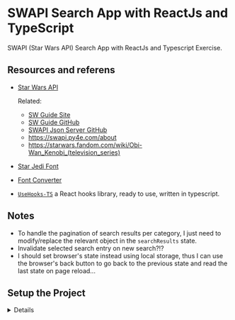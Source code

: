 # SWAPI Search App with ReactJs and TypeScript

SWAPI (Star Wars API) Search App with ReactJs and Typescript Exercise.

## Resources and referens

- [Star Wars API](https://swapi.dev/)

  Related:

  - [SW Guide Site](https://starwars-visualguide.com/)
  - [SW Guide GitHub](https://github.com/tbone849/star-wars-guide/tree/master/build/assets/img)
  - [SWAPI Json Server GitHub](https://github.com/johnlindquist/swapi-json-server/tree/master/public)
  - <https://swapi.py4e.com/about>
  - <https://starwars.fandom.com/wiki/Obi-Wan_Kenobi_(television_series)>

- [Star Jedi Font](https://www.dafont.com/star-jedi.font)

- [Font Converter](https://cloudconvert.com/ttf-converter)

- [`UseHooks-TS`](https://usehooks-ts.com/) a React hooks library, ready to use, written in typescript.

## Notes

- To handle the pagination of search results per category, I just need to modify/replace the relevant object in the `searchResults` state.
- Invalidate selected search entry on new search?!?
- I should set browser's state instead using local storage, thus I can use the browser's back button to go back to the previous state and read the last state on page reload...

## Setup the Project

<details>

### Install ReactJs and Typescript by [Vite](https://vitejs.dev/guide/why.html)

```bash
npm create vite@latest
# ✔ Project name: … exc-ts-react-star-wars
# ✔ Select a framework: › React
# ✔ Select a variant: › TypeScript
cd exc-ts-react-star-wars/
npm install
npm i react-router-dom axios dompurify @types/dompurify
npm i usehooks-ts
```

- Create start command in [`package.json`](package.json) file as follows:

  ```json
  "scripts": {
      "start": "vite --host 0.0.0.0 --port 3000",
  }
  ```

- Clean the `src/` and `public/` directories and start working on the project.

### Install other packages

```bash
npm i --save-dev tailwindcss postcss autoprefixer postcss-import
npx tailwindcss init -p
```

```bash
npm i @tailwindcss/forms @tailwindcss/typography @tailwindcss/aspect-ratio
npm i @headlessui/react
npm i @heroicons/react
npm i react-icons
```

**References:**

- <https://tailwindui.com/>
- <https://react-icons.github.io/react-icons/>
- <https://headlessui.com/>
- <https://heroicons.com/>

### Setup the Git Repository and Push to GitHub

```bash
# git config --global init.defaultBranch master
git init
git add -A
git commit -m "Initial commit"
git branch -M master
git remote add origin git@github.com:metalevel-tech/exc-ts-react-star-wars.git
git push -u origin master
```

### Automation with GitHub Actions

- [Deploy to GitHub Pages and Automate with GitHub Actions](https://github.com/metalevel-tech/exc-js-react-tic-tac-toe#deploy-to-github-pages-with-github-actions)

</details>
